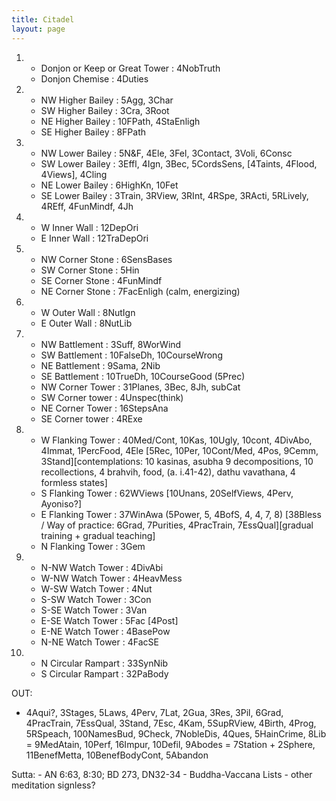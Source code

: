 ```yaml
---
title: Citadel
layout: page
---
```


1.  -   Donjon or Keep or Great Tower : 4NobTruth
    -   Donjon Chemise : 4Duties

2.  -   NW Higher Bailey : 5Agg, 3Char
    -   SW Higher Bailey : 3Cra, 3Root
    -   NE Higher Bailey : 10FPath, 4StaEnligh
    -   SE Higher Bailey : 8FPath

3.  -   NW Lower Bailey : 5N&F, 4Ele, 3Fel, 3Contact, 3Voli, 6Consc
    -   SW Lower Bailey : 3Effl, 4Ign, 3Bec, 5CordsSens, [4Taints, 4Flood, 4Views], 4Cling
    -   NE Lower Bailey : 6HighKn, 10Fet
    -   SE Lower Bailey : 3Train, 3RView, 3RInt, 4RSpe, 3RActi, 5RLively, 4REff, 4FunMindf, 4Jh

4.  -   W Inner Wall : 12DepOri
    -   E Inner Wall : 12TraDepOri

5.  -   NW Corner Stone : 6SensBases
    -   SW Corner Stone : 5Hin
    -   SE Corner Stone : 4FunMindf
    -   NE Corner Stone : 7FacEnligh  (calm, energizing)

6.  -   W Outer Wall : 8NutIgn
    -   E Outer Wall : 8NutLib

7.  -   NW Battlement : 3Suff, 8WorWind
    -   SW Battlement : 10FalseDh, 10CourseWrong
    -   NE Battlement : 9Sama, 2Nib
    -   SE Battlement : 10TrueDh, 10CourseGood (5Prec)
    -   NW Corner Tower : 31Planes, 3Bec, 8Jh, subCat
    -   SW Corner tower : 4Unspec(think)
    -   NE Corner Tower : 16StepsAna
    -   SE Corner tower : 4RExe

8.  -   W Flanking Tower : 40Med/Cont, 10Kas, 10Ugly, 10cont, 4DivAbo, 4Immat, 1PercFood, 4Ele [5Rec, 10Per, 10Cont/Med, 4Pos, 9Cemm, 3Stand][contemplations: 10 kasinas, asubha 9 decompositions, 10 recollections, 4 brahvih, food, (a. i.41-42), dathu vavathana, 4 formless states]
    -   S Flanking Tower : 62WViews [10Unans, 20SelfViews, 4Perv, Ayoniso?]
    -   E Flanking Tower : 37WinAwa (5Power, 5, 4BofS, 4, 4, 7, 8) [38Bless / Way of practice: 6Grad, 7Purities, 4PracTrain, 7EssQual][gradual training + gradual teaching]
    -   N Flanking Tower : 3Gem

9.  -   N-NW Watch Tower : 4DivAbi
    -   W-NW Watch Tower : 4HeavMess
    -   W-SW Watch Tower : 4Nut
    -   S-SW Watch Tower : 3Con
    -   S-SE Watch Tower : 3Van
    -   E-SE Watch Tower : 5Fac [4Post]
    -   E-NE Watch Tower : 4BasePow
    -   N-NE Watch Tower : 4FacSE

10. -   N Circular Rampart : 33SynNib
    -   S Circular Rampart : 32PaBody

OUT:

-   4Aqui?, 3Stages, 5Laws, 4Perv, 7Lat, 2Gua, 3Res, 3Pil, 6Grad, 4PracTrain, 7EssQual, 3Stand, 7Esc, 4Kam, 5SupRView, 4Birth, 4Prog, 5RSpeach, 100NamesBud, 9Check, 7NobleDis, 4Ques, 5HainCrime, 8Lib = 9MedAtain, 10Perf, 16Impur, 10Defil, 9Abodes = 7Station + 2Sphere, 11BenefMetta, 10BenefBodyCont, 5Abandon

Sutta:
    -   AN 6:63, 8:30; BD 273, DN32-34
    -   Buddha-Vaccana Lists
    -   other meditation signless?

